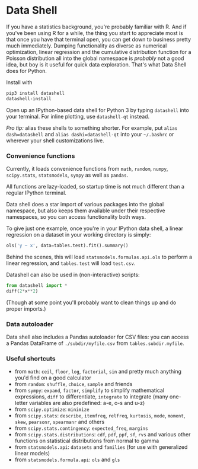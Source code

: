 # Data Shell

If you have a statistics background, you're probably familiar with R. And if you've been using R for a while, the thing you start to appreciate most is that once you have that terminal open, you can get down to business pretty much immediately. Dumping functionality as diverse as numerical optimization, linear regression and the cumulative distribution function for a Poisson distribution all into the global namespace is _probably_ not a good idea, but boy is it useful for quick data exploration. That's what Data Shell does for Python.

Install with

```sh
pip3 install datashell
datashell-install
```

Open up an IPython-based data shell for Python 3 by typing `datashell` into your terminal. For inline plotting, use `datashell-qt` instead.

_Pro tip:_ alias these shells to something shorter. For example, put `alias dash=datashell` and `alias dashi=datashell-qt` into your `~/.bashrc` or wherever your shell customizations live.

### Convenience functions

Currently, it loads convenience functions from `math`, `random`, `numpy`, `scipy.stats`, `statsmodels`, `sympy` as well as `pandas`.

All functions are lazy-loaded, so startup time is not much different than a regular IPython terminal.

Data shell does a star import of various packages into the global namespace, but also keeps them available under their respective namespaces, so you can access functionality both ways.

To give just one example, once you're in your IPython data shell, a linear regression on a dataset in your working directory is simply:

```python
ols('y ~ x', data=tables.test).fit().summary()
```

Behind the scenes, this will load `statsmodels.formulas.api.ols` to perform a linear regression, and `tables.test` will load `test.csv`.

Datashell can also be used in (non-interactive) scripts:

```python
from datashell import *
diff(2*x**2)
```

(Though at some point you'll probably want to clean things up and do proper imports.)

### Data autoloader

Data shell also includes a Pandas autoloader for CSV files: you can access a Pandas DataFrame of `./subdir/myfile.csv` from `tables.subdir.myfile`.

### Useful shortcuts

* from `math`: `ceil`, `floor`, `log`, `factorial`, `sin` and pretty much anything you'd find on a good calculator
* from `random`: `shuffle`, `choice`, `sample` and friends
* from `sympy`: `expand`, `factor`, `simplify` to simplify mathematical expressions, `diff` to differentiate, `integrate` to integrate (many one-letter variables are also predefined: a-e, o-s and u-z)
* from `scipy.optimize`: `minimize`
* from `scipy.stats`: `describe`, `itemfreq`, `relfreq`, `kurtosis`, `mode`, `moment`, `skew`, `pearsonr`, `spearmanr` and others
* from `scipy.stats.contingency`: `expected_freq`, `margins`
* from `scipy.stats.distributions`: `cdf`, `pdf`, `ppf`, `sf`, `rvs` and various other functions on statistical distributions from normal to gamma
* from `statsmodels.api`: `datasets` and `families` (for use with generalized linear models)
* from `statsmodels.formula.api`: `ols` and `gls`
